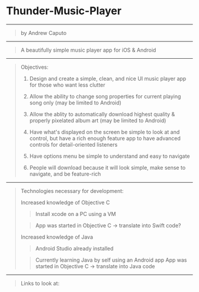 # Thunder-Music-Player
----------------------
> by Andrew Caputo
----------------------
> A beautifully simple music player app for iOS & Android
----------------------
> Objectives:
>
> 1) Design and create a simple, clean, and nice UI music player app for those who want less clutter
>
> 2) Allow the ability to change song properties for current playing song only (may be limited to Android)
>
> 3) Allow the ablity to automatically download highest quality & properly pixelated album art (may be limited to Android)
>
> 4) Have what's displayed on the screen be simple to look at and control, but have a rich enough feature app to have advanced controls for detail-oriented listeners
>
> 5) Have options menu be simple to understand and easy to navigate
>
> 6) People will download because it will look simple, make sense to navigate, and be feature-rich
>
----------------------
> Technologies necessary for development:
>
> Increased knowledge of Objective C
>> Install xcode on a PC using a VM
>
>> App was started in Objective C -> translate into Swift code?
>
> Increased knowledge of Java
>> Android Studio already installed
>
>> Currently learning Java by self using an Android app
>> App was started in Objective C -> translate into Java code
>
----------------------
> Links to look at:
